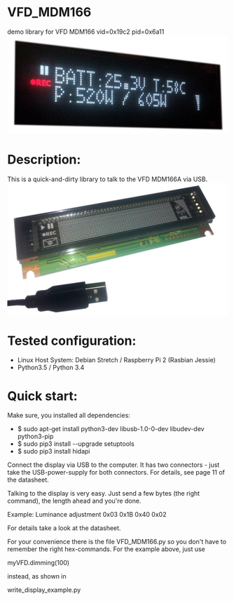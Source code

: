 # VFD_MDM166
demo library for VFD MDM166 vid=0x19c2 pid=0x6a11
![VFD_example_Filter_20170619.jpg](VFD_example_Filter_20170619.jpg)

# Description:
This is a quick-and-dirty library to talk to the VFD MDM166A via USB.
![VFD_MDM166A_USB_20171906.jpg](VFD_MDM166A_USB_20171906.jpg)

# Tested configuration:
 - Linux Host System: Debian Stretch / Raspberry Pi 2 (Rasbian Jessie)
 - Python3.5 / Python 3.4
 
# Quick start:
Make sure, you installed all dependencies:
 - $ sudo apt-get install python3-dev libusb-1.0-0-dev libudev-dev python3-pip
 - $ sudo pip3 install --upgrade setuptools
 - $ sudo pip3 install hidapi
 
Connect the display via USB to the computer. It has two connectors - just take the USB-power-supply for both connectors. For details, see page 11 of the datasheet.

Talking to the display is very easy. Just send a few bytes (the right command), the length ahead and you're done. 

Example: Luminance adjustment
0x03 0x1B 0x40 0x02

For details take a look at the datasheet.

For your convenience there is the file VFD_MDM166.py so you don't have to remember the right  hex-commands. For the example above, just use 

myVFD.dimming(100) 

instead, as shown in 

write_display_example.py
